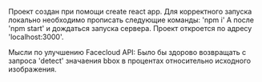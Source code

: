 Проект создан при помощи create react app.
Для корректного запуска локально необходимо прописать следующие команды:
'npm i'
А после 'npm start' и дождаться запуска сервера.
Проект откроется по адресу 'localhost:3000'.

Мысли по улучшению Facecloud API:
Было бы здорово возвращать с запроса 'detect' значаения bbox в процентах относительно исходного изображения.